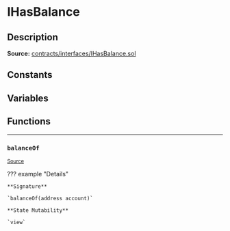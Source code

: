 # IHasBalance

## Description


**Source:** [contracts/interfaces/IHasBalance.sol](https://github.com/Synthetixio/synthetix/tree/develop/contracts/interfaces/IHasBalance.sol)

## Constants

## Variables

## Functions


---
### `balanceOf`

<sub>[Source](https://github.com/Synthetixio/synthetix/tree/develop/contracts/interfaces/IHasBalance.sol#L6)</sub>

??? example "Details"

    **Signature**

    `balanceOf(address account)`

    **State Mutability**

    `view`

